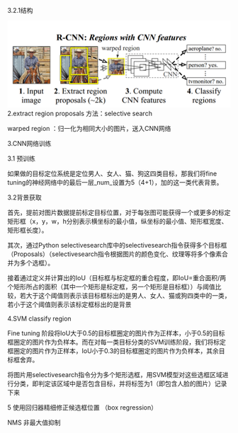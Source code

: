 3.2.1结构

![](/assets/RCNN_struct.png)2.extract region proposals 方法：selective search

warped region ：归一化为相同大小的图片，送入CNN网络

3.CNN网络训练

3.1 预训练

如果做的目标定位系统是定位男人、女人、猫、狗这四类目标，那我们将fine tuning的神经网络中的最后一层_num_设置为5（4+1），加的这一类代表背景。

3.2背景获取

首先，提前对图片数据提前标定目标位置，对于每张图可能获得一个或更多的标定矩形框（x，y，w，h分别表示横坐标的最小值，纵坐标的最小值、矩形框宽度、矩形框长度）。

其次，通过Python selectivesearch库中的selectivesearch指令获得多个目标框（Proposals）（selectivesearch指令根据图片的颜色变化、纹理等将多个像素合并为多个选框）。

接着通过定义并计算出的IoU（目标框与标定框的重合程度，即IoU=重合面积/两个矩形所占的面积（其中一个矩形是标定框，另一个矩形是目标框））与阈值比较，若大于这个阈值则表示该目标框标出的是男人、女人、猫或狗四类中的一类，若小于这个阈值则表示该标定框标出的是背景

4.SVM classify region

Fine tuning 阶段将IoU大于0.5的目标框圈定的图片作为正样本，小于0.5的目标框圈定的图片作为负样本。而在对每一类目标分类的SVM训练阶段，我们将标定框圈定的图片作为正样本，IoU小于0.3的目标框圈定的图片作为负样本，其余目标框舍弃。

将图片用selectivesearch指令分为多个矩形选框，用SVM模型对这些选框区域进行分类，即判定该区域中是否包含目标，并将标签为1（即包含人脸的图片）记录下来

5 使用回归器精细修正候选框位置 （box regression）

NMS  非最大值抑制

